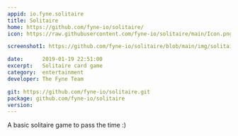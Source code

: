 ```yaml
---
appid: io.fyne.solitaire
title: Solitaire
home: https://github.com/fyne-io/solitaire/
icon: https://raw.githubusercontent.com/fyne-io/solitaire/main/Icon.png

screenshot1: https://github.com/fyne-io/solitaire/blob/main/img/solitaire.png?raw=true

date:      2019-01-19 22:51:00
excerpt:   Solitaire card game
category:  entertainment
developer: The Fyne Team

git: https://github.com/fyne-io/solitaire.git
package: github.com/fyne-io/solitaire
version: 
---
```


A basic solitaire game to pass the time :)

